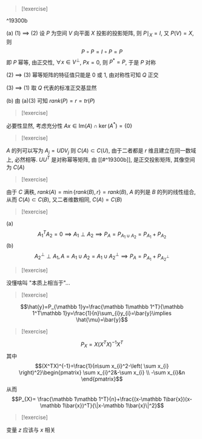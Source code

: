 > [!exercise]

^19300b

(a) (1) $\implies$ (2)
设 $P$ 为空间 $V$ 向平面 $X$ 投影的投影矩阵, 则 $P\mid_{X}=I$, 又 $P(V)=X$, 则 
$$P\circ P=I\circ P=P$$
即 $P$ 幂等, 由正交性, $\forall x\in V^\perp$, $Px=0$, 则 $P^*=P$, 于是 $P$ 对称

(2) $\implies$ (3)
幂等矩阵的特征值只能是 $0$ 或 $1$, 由对称性可知 $Q$ 正交

(3) $\implies$ (1) 取 $Q$ 代表的标准正交基显然

(b) 由 (a)(3) 可知 $rank(P)=r=tr(P)$

> [!exercise]

必要性显然, 考虑充分性 $Ax\in \mathrm{Im}(A)\cap \ker(A^*)=\{0\}$

> [!exercise]

$A$ 的列可以写为 $A_{j}=UDV_{j}$ 则 $C(A)\subset C(U)$, 由于二者都是 $r$ 维且建立在同一数域上, 必然相等. $UU^T$ 是对称幂等矩阵, 由 [[#^19300b]], 是正交投影矩阵, 其像空间为 $C(A)$

> [!exercise]

由于 $C$ 满秩, $rank(A)=\min\{rank(B),r\}=rank(B)$, $A$ 的列是 $B$ 的列的线性组合, 从而
$C(A)\subset C(B)$, 又二者维数相同, $C(A)=C(B)$

> [!exercise]

(a)
$$A_{1}^TA_{2}=0\implies A_{1}\perp A_{2}\implies P_{A}=P_{A_{1}\cup A_{2}}=P_{A_{1}}+P_{A_{2}}$$
(b)
$$A_{2}^\perp \perp A_{1},A=A_{1}\cup A_{2}=A_{1}\cup A_{2}^\perp\implies P_{A}=P_{A_{1}}+P_{A_{2}^\perp}$$

> [!exercise]

没懂啥叫 "本质上相当于"...

> [!exercise]

$$\hat{y}=P_{\mathbb 1}y=\frac{\mathbb 1\mathbb 1^T}{\mathbb 1^T\mathbb 1}y=\frac{1}{n}\sum_{i}y_{i}=\bar{y}\implies \hat{\mu}=\bar{y}$$

> [!exercise]

$$P_{X}=X(X^TX)^{-1}X^T$$
其中
$$(X^TX)^{-1}=\frac{1}{n\sum x_{i}^2-\left( \sum x_{i} \right)^2}\begin{pmatrix}
\sum x_{i}^2&-\sum x_{i} \\
-\sum x_{i}&n
\end{pmatrix}$$
从而
$$P_{X}= \frac{\mathbb 1\mathbb 1^T}{n}+\frac{(x-\mathbb 1\bar{x})(x-\mathbb 1\bar{x})^T}{\|x-\mathbb 1\bar{x}\|^2}$$


> [!exercise]

变量 $z$ 应该与 $x$ 相关